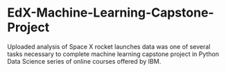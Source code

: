 # EdX-Machine-Learning-Capstone-Project
Uploaded analysis of Space X rocket launches data was one of several tasks necessary to complete machine learning capstone project in Python Data Science series of online courses offered by IBM. 
